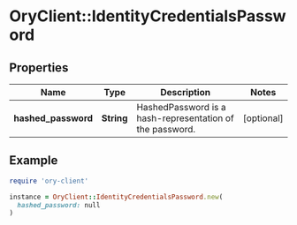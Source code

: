 # OryClient::IdentityCredentialsPassword

## Properties

| Name | Type | Description | Notes |
| ---- | ---- | ----------- | ----- |
| **hashed_password** | **String** | HashedPassword is a hash-representation of the password. | [optional] |

## Example

```ruby
require 'ory-client'

instance = OryClient::IdentityCredentialsPassword.new(
  hashed_password: null
)
```

